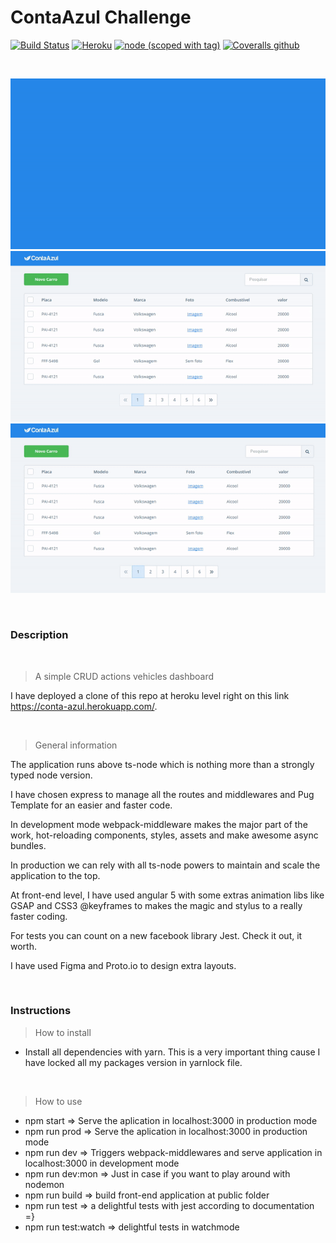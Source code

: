 # ContaAzul Challenge

[![Build Status](https://travis-ci.org/darkfrontcode/conta-azul-challenge.svg?branch=master)](https://travis-ci.org/darkfrontcode/conta-azul-challenge)
[![Heroku](https://heroku-badge.herokuapp.com/?app=conta-azul)](https://conta-azul.herokuapp.com)
[![node (scoped with tag)](https://img.shields.io/node/v/@stdlib/stdlib/latest.svg)](https://github.com/darkfrontcode/conta-azul-challenge)
[![Coveralls github](https://img.shields.io/coveralls/github/jekyll/jekyll.svg)](https://github.com/darkfrontcode/conta-azul-challenge)

</br>

<p align="center">
	<img src="https://github.com/darkfrontcode/conta-azul-challenge/blob/master/midias/01.gif">
	</br>
	<img src="https://github.com/darkfrontcode/conta-azul-challenge/blob/master/midias/02.gif">
	</br>
	<img src="https://github.com/darkfrontcode/conta-azul-challenge/blob/master/midias/03.gif">
</p>

</br>

### Description

<br>

> A simple CRUD actions vehicles dashboard

I have deployed a clone of this repo at heroku level right on this link https://conta-azul.herokuapp.com/.

<br>

> General information

The application runs above ts-node which is nothing more than a strongly typed node version. 

I have chosen express to manage all the routes and middlewares and Pug Template for an easier and faster code.

In development mode webpack-middleware makes the major part of the work, hot-reloading components, styles, assets and make awesome async bundles.

In production we can rely with all ts-node powers to maintain and scale the application to the top.

At front-end level, I have used angular 5 with some extras animation libs like GSAP and CSS3 @keyframes to makes the magic and stylus to a really faster coding.

For tests you can count on a new facebook library Jest. Check it out, it worth.

I have used Figma and Proto.io to design extra layouts.

<br>



### Instructions

> How to install

* Install all dependencies with yarn. This is a very important thing cause I have locked all my packages version in yarnlock file.

<br>


> How to use

* npm start				=>  Serve the aplication in localhost:3000 in production mode
* npm run prod			=>  Serve the aplication in localhost:3000 in production mode
* npm run dev			=>  Triggers webpack-middlewares and serve application in localhost:3000 in development mode
* npm run dev:mon		=>  Just in case if you want to play around with nodemon
* npm run build			=>  build front-end application at public folder
* npm run test			=>  a delightful tests with jest according to documentation =}
* npm run test:watch	=>  delightful tests in watchmode